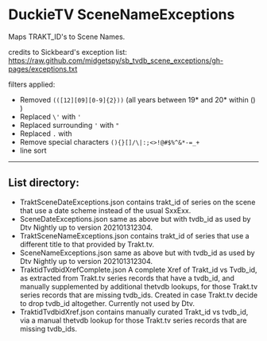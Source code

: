 # DuckieTV SceneNameExceptions

Maps TRAKT_ID's to Scene Names.

credits to Sickbeard's exception list: https://raw.github.com/midgetspy/sb_tvdb_scene_exceptions/gh-pages/exceptions.txt

filters applied:
- Removed `(([12][09][0-9]{2}))` (all years between 19* and 20* within () )
- Replaced `\'` with `'`
- Replaced surrounding `'` with `"`
- Replaced `.` with ` ` 
- Remove special characters `(){}[]/\|:;<>!@#$%^&*-=_+`
- line sort
------------------
## List directory:
- TraktSceneDateExceptions.json contains trakt_id of series on the scene that use a date scheme instead of the usual SxxExx.    
- SceneDateExceptions.json same as above but with tvdb_id as used by Dtv Nightly up to version 202101312304.    
- TraktSceneNameExceptions.json contains trakt_id of series that use a different title to that provided by Trakt.tv.    
- SceneNameExceptions.json same as above but with tvdb_id as used by Dtv Nightly up to version 202101312304.    
- TraktidTvdbidXrefComplete.json A complete Xref of Trakt_id vs Tvdb_id, as extracted from Trakt.tv series records that have a tvdb_id, and manually supplemented by additional thetvdb lookups, for those Trakt.tv series records that are missing tvdb_ids. Created in case Trakt.tv decide to drop tvdb_id altogether. Currently not used by Dtv.   
- TraktidTvdbidXref.json contains manually curated Trakt_id vs tvdb_id, via a manual thetvdb lookup for those Trakt.tv series records that are missing tvdb_ids.      